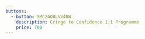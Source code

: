 ```yaml
---
buttons:
  - button: SMC2AQ8LVV48W
    description: Cringe to Confidence 1:1 Programme
    price: 700
---
```

